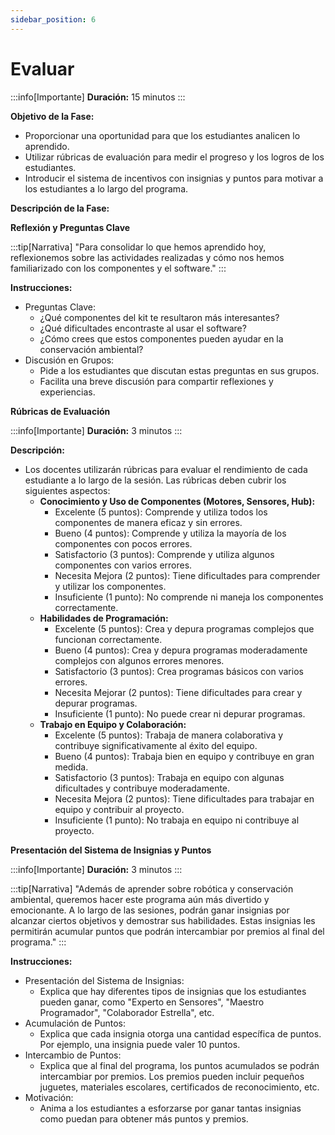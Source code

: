 ```yaml
---
sidebar_position: 6
---
```

# Evaluar

:::info[Importante]
**Duración:** 15 minutos
:::

**Objetivo de la Fase:**

- Proporcionar una oportunidad para que los estudiantes analicen lo aprendido.
- Utilizar rúbricas de evaluación para medir el progreso y los logros de los estudiantes.
- Introducir el sistema de incentivos con insignias y puntos para motivar a los estudiantes a lo largo del programa.

**Descripción de la Fase:**

**Reflexión y Preguntas Clave**

:::tip[Narrativa]
"Para consolidar lo que hemos aprendido hoy, reflexionemos sobre las actividades realizadas y cómo nos hemos familiarizado con los componentes y el software."
:::

**Instrucciones:**

- Preguntas Clave:
  - ¿Qué componentes del kit te resultaron más interesantes?
  - ¿Qué dificultades encontraste al usar el software?
  - ¿Cómo crees que estos componentes pueden ayudar en la conservación ambiental?
- Discusión en Grupos:
  - Pide a los estudiantes que discutan estas preguntas en sus grupos.
  - Facilita una breve discusión para compartir reflexiones y experiencias.

**Rúbricas de Evaluación**

:::info[Importante]
**Duración:** 3 minutos
:::

**Descripción:**

- Los docentes utilizarán rúbricas para evaluar el rendimiento de cada estudiante a lo largo de la sesión. Las rúbricas deben cubrir los siguientes aspectos:
  - **Conocimiento y Uso de Componentes (Motores, Sensores, Hub):**
    - Excelente (5 puntos): Comprende y utiliza todos los componentes de manera eficaz y sin errores.
    - Bueno (4 puntos): Comprende y utiliza la mayoría de los componentes con pocos errores.
    - Satisfactorio (3 puntos): Comprende y utiliza algunos componentes con varios errores.
    - Necesita Mejora (2 puntos): Tiene dificultades para comprender y utilizar los componentes.
    - Insuficiente (1 punto): No comprende ni maneja los componentes correctamente.
  - **Habilidades de Programación:**
    - Excelente (5 puntos): Crea y depura programas complejos que funcionan correctamente.
    - Bueno (4 puntos): Crea y depura programas moderadamente complejos con algunos errores menores.
    - Satisfactorio (3 puntos): Crea programas básicos con varios errores.
    - Necesita Mejorar (2 puntos): Tiene dificultades para crear y depurar programas.
    - Insuficiente (1 punto): No puede crear ni depurar programas.
  - **Trabajo en Equipo y Colaboración:**
    - Excelente (5 puntos): Trabaja de manera colaborativa y contribuye significativamente al éxito del equipo.
    - Bueno (4 puntos): Trabaja bien en equipo y contribuye en gran medida.
    - Satisfactorio (3 puntos): Trabaja en equipo con algunas dificultades y contribuye moderadamente.
    - Necesita Mejora (2 puntos): Tiene dificultades para trabajar en equipo y contribuir al proyecto.
    - Insuficiente (1 punto): No trabaja en equipo ni contribuye al proyecto.

**Presentación del Sistema de Insignias y Puntos**

:::info[Importante]
**Duración:** 3 minutos
:::

:::tip[Narrativa]
"Además de aprender sobre robótica y conservación ambiental, queremos hacer este programa aún más divertido y emocionante. A lo largo de las sesiones, podrán ganar insignias por alcanzar ciertos objetivos y demostrar sus habilidades. Estas insignias les permitirán acumular puntos que podrán intercambiar por premios al final del programa."
:::

**Instrucciones:**

- Presentación del Sistema de Insignias:
  - Explica que hay diferentes tipos de insignias que los estudiantes pueden ganar, como "Experto en Sensores", "Maestro Programador", "Colaborador Estrella", etc.
- Acumulación de Puntos:
  - Explica que cada insignia otorga una cantidad específica de puntos. Por ejemplo, una insignia puede valer 10 puntos.
- Intercambio de Puntos:
  - Explica que al final del programa, los puntos acumulados se podrán intercambiar por premios. Los premios pueden incluir pequeños juguetes, materiales escolares, certificados de reconocimiento, etc.
- Motivación:
  - Anima a los estudiantes a esforzarse por ganar tantas insignias como puedan para obtener más puntos y premios.
